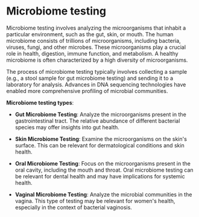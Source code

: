 # Microbiome testing

Microbiome testing involves analyzing the microorganisms that inhabit a particular environment, such as the gut, skin, or mouth. The human microbiome consists of trillions of microorganisms, including bacteria, viruses, fungi, and other microbes. These microorganisms play a crucial role in health, digestion, immune function, and metabolism. A healthy microbiome is often characterized by a high diversity of microorganisms.

The process of microbiome testing typically involves collecting a sample (e.g., a stool sample for gut microbiome testing) and sending it to a laboratory for analysis. Advances in DNA sequencing technologies have enabled more comprehensive profiling of microbial communities.

**Microbiome testing types**:

* **Gut Microbiome Testing**: Analyze the microorganisms present in the gastrointestinal tract. The relative abundance of different bacterial species may offer insights into gut health.

* **Skin Microbiome Testing**: Examine the microorganisms on the skin's surface. This can be relevant for dermatological conditions and skin health.

* **Oral Microbiome Testing**: Focus on the microorganisms present in the oral cavity, including the mouth and throat. Oral microbiome testing can be relevant for dental health and may have implications for systemic health.

* **Vaginal Microbiome Testing**: Analyze the microbial communities in the vagina. This type of testing may be relevant for women's health, especially in the context of bacterial vaginosis.
